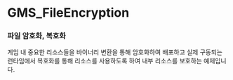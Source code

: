 # GMS_FileEncryption
### 파일 암호화, 복호화 
게임 내 중요한 리소스들을 바이너리 변환을 통해 암호화하여 배포하고 실제 구동되는 런타임에서 복호화를 통해 리소스를 사용하도록 하여 내부 리소스를 보호하는 예제입니다. 

